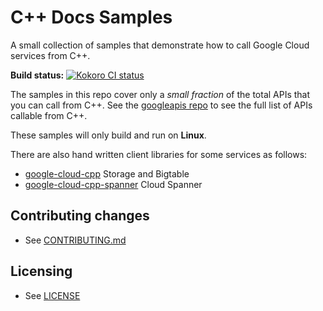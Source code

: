 # C++ Docs Samples

A small collection of samples that demonstrate how to call
Google Cloud services from C++.

**Build status:**
[![Kokoro CI status][kokoro-shield]][kokoro-link]

[kokoro-shield]: https://storage.googleapis.com/cloud-devrel-public/cpp/badges/cpp-docs-samples/continuous.svg
[kokoro-link]: https://storage.googleapis.com/cloud-devrel-public/cpp/badges/cpp-docs-samples/continuous.html

The samples in this repo cover only a _small fraction_ of the total APIs that you can call from C++.
See the [googleapis repo](https://github.com/googleapis/googleapis) to see the full list of APIs callable from C++.

These samples will only build and run on **Linux**.

There are also hand written client libraries for some services as follows:

* [google-cloud-cpp](https://github.com/googleapis/google-cloud-cpp) Storage and Bigtable
* [google-cloud-cpp-spanner](https://github.com/googleapis/google-cloud-cpp) Cloud Spanner

## Contributing changes

* See [CONTRIBUTING.md](CONTRIBUTING.md)

## Licensing

* See [LICENSE](LICENSE)

